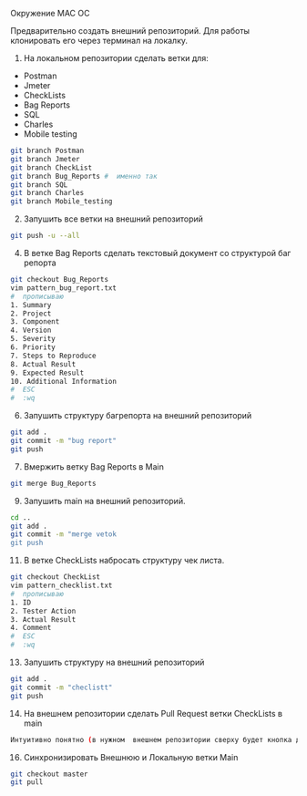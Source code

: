 Окружение MAC OC

Предварительно создать внешний репозиторий. Для работы клонировать его через терминал на локалку.

1. На локальном репозитории сделать ветки для:
- Postman
- Jmeter
- CheckLists
- Bag Reports
- SQL
- Charles
- Mobile testing
```bash
git branch Postman
git branch Jmeter
git branch CheckList
git branch Bug_Reports #  именно так
git branch SQL
git branch Charles
git branch Mobile_testing
```
2. Запушить все ветки на внешний репозиторий
```bash
git push -u --all
```
4. В ветке Bag Reports сделать текстовый документ со структурой баг репорта
```bash
git checkout Bug_Reports
vim pattern_bug_report.txt
#  прописываю 
1. Summary
2. Project
3. Component
4. Version
5. Severity
6. Priority
7. Steps to Reproduce
8. Actual Result
9. Expected Result
10. Additional Information
#  ESC 
#  :wq
```
6. Запушить структуру багрепорта на внешний репозиторий
```bash
git add .
git commit -m "bug report"
git push
```
7. Вмержить ветку Bag Reports в Main
```bash
git merge Bug_Reports
```
9. Запушить main на внешний репозиторий.
```bash
cd ..
git add .
git commit -m "merge vetok
git push
```
11. В ветке CheckLists набросать структуру чек листа.
```bash
git checkout CheckList
vim pattern_checklist.txt
#  прописываю
1. ID
2. Tester Action
3. Actual Result
4. Comment
#  ESC 
#  :wq
```
13. Запушить структуру на внешний репозиторий
```bash
git add .
git commit -m "checlistt"
git push
```
14. На внешнем репозитории сделать Pull Request ветки CheckLists в main
```bash
Интуитивно понятно (в нужном  внешнем репозитории сверху будет кнопка для pull. Далее кликаем по зеленым кнопкам
```
16. Синхронизировать Внешнюю и Локальную ветки Main
```bash
git checkout master
git pull
```
